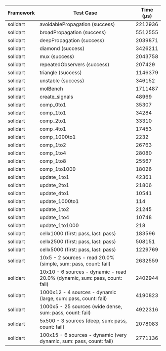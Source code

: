 | Framework | Test Case | Time (μs) |
| --- | --- | --- |
| solidart | avoidablePropagation (success) | 2212936 |
| solidart | broadPropagation (success) | 5512555 |
| solidart | deepPropagation (success) | 2039871 |
| solidart | diamond (success) | 3426211 |
| solidart | mux (success) | 2043758 |
| solidart | repeatedObservers (success) | 207429 |
| solidart | triangle (success) | 1146379 |
| solidart | unstable (success) | 346152 |
| solidart | molBench | 1711487 |
| solidart | create_signals | 48969 |
| solidart | comp_0to1 | 35307 |
| solidart | comp_1to1 | 34284 |
| solidart | comp_2to1 | 33310 |
| solidart | comp_4to1 | 17453 |
| solidart | comp_1000to1 | 2232 |
| solidart | comp_1to2 | 26763 |
| solidart | comp_1to4 | 28080 |
| solidart | comp_1to8 | 25567 |
| solidart | comp_1to1000 | 18026 |
| solidart | update_1to1 | 42361 |
| solidart | update_2to1 | 21806 |
| solidart | update_4to1 | 10541 |
| solidart | update_1000to1 | 114 |
| solidart | update_1to2 | 21245 |
| solidart | update_1to4 | 10748 |
| solidart | update_1to1000 | 218 |
| solidart | cellx1000 (first: pass, last: pass) | 183596 |
| solidart | cellx2500 (first: pass, last: pass) | 508151 |
| solidart | cellx5000 (first: pass, last: pass) | 1229769 |
| solidart | 10x5 - 2 sources - read 20.0% (simple, sum: pass, count: fail) | 2632559 |
| solidart | 10x10 - 6 sources - dynamic - read 20.0% (dynamic, sum: pass, count: fail) | 2402944 |
| solidart | 1000x12 - 4 sources - dynamic (large, sum: pass, count: fail) | 4190823 |
| solidart | 1000x5 - 25 sources (wide dense, sum: pass, count: fail) | 4922316 |
| solidart | 5x500 - 3 sources (deep, sum: pass, count: fail) | 2078083 |
| solidart | 100x15 - 6 sources - dynamic (very dynamic, sum: pass, count: fail) | 2771136 |
